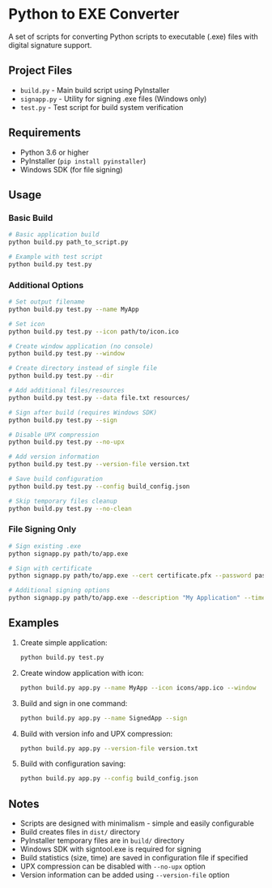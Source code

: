 # Python to EXE Converter

A set of scripts for converting Python scripts to executable (.exe) files with digital signature support.

## Project Files

- `build.py` - Main build script using PyInstaller
- `signapp.py` - Utility for signing .exe files (Windows only)
- `test.py` - Test script for build system verification

## Requirements

- Python 3.6 or higher
- PyInstaller (`pip install pyinstaller`)
- Windows SDK (for file signing)

## Usage

### Basic Build

```bash
# Basic application build
python build.py path_to_script.py

# Example with test script
python build.py test.py
```

### Additional Options

```bash
# Set output filename
python build.py test.py --name MyApp

# Set icon
python build.py test.py --icon path/to/icon.ico

# Create window application (no console)
python build.py test.py --window

# Create directory instead of single file
python build.py test.py --dir

# Add additional files/resources
python build.py test.py --data file.txt resources/

# Sign after build (requires Windows SDK)
python build.py test.py --sign

# Disable UPX compression
python build.py test.py --no-upx

# Add version information
python build.py test.py --version-file version.txt

# Save build configuration
python build.py test.py --config build_config.json

# Skip temporary files cleanup
python build.py test.py --no-clean
```

### File Signing Only

```bash
# Sign existing .exe
python signapp.py path/to/app.exe

# Sign with certificate
python signapp.py path/to/app.exe --cert certificate.pfx --password password

# Additional signing options
python signapp.py path/to/app.exe --description "My Application" --timestamp http://timestamp.digicert.com
```

## Examples

1. Create simple application:
   ```bash
   python build.py test.py
   ```

2. Create window application with icon:
   ```bash
   python build.py app.py --name MyApp --icon icons/app.ico --window
   ```

3. Build and sign in one command:
   ```bash
   python build.py app.py --name SignedApp --sign
   ```

4. Build with version info and UPX compression:
   ```bash
   python build.py app.py --version-file version.txt
   ```

5. Build with configuration saving:
   ```bash
   python build.py app.py --config build_config.json
   ```

## Notes

- Scripts are designed with minimalism - simple and easily configurable
- Build creates files in `dist/` directory
- PyInstaller temporary files are in `build/` directory
- Windows SDK with signtool.exe is required for signing
- Build statistics (size, time) are saved in configuration file if specified
- UPX compression can be disabled with `--no-upx` option
- Version information can be added using `--version-file` option
